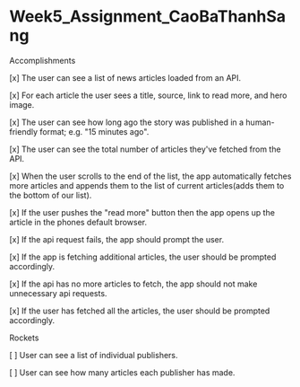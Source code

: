 # Week5_Assignment_CaoBaThanhSang
Accomplishments

[x] The user can see a list of news articles loaded from an API.

[x] For each article the user sees a title, source, link to read more, and hero image.

[x] The user can see how long ago the story was published in a human-friendly format; e.g. "15 minutes ago".

[x] The user can see the total number of articles they've fetched from the API.

[x] When the user scrolls to the end of the list, the app automatically fetches more articles and appends them to the list of current articles(adds them to the bottom of our list).

[x] If the user pushes the "read more" button then the app opens up the article in the phones default browser.

[x] If the api request fails, the app should prompt the user.

[x] If the app is fetching additional articles, the user should be prompted accordingly.

[x] If the api has no more articles to fetch, the app should not make unnecessary api requests.

[x] If the user has fetched all the articles, the user should be prompted accordingly.

Rockets

[ ] User can see a list of individual publishers.

[ ] User can see how many articles each publisher has made.
